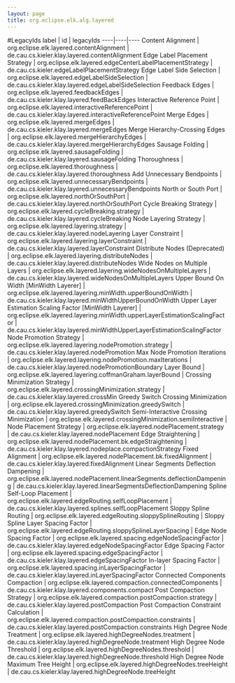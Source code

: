 ```yaml
---
layout: page
title: org.eclipse.elk.alg.layered
---
```

#LegacyIds
label | id | legacyIds
----|----|----
Content Alignment | org.eclipse.elk.layered.contentAlignment | de.cau.cs.kieler.klay.layered.contentAlignment 
Edge Label Placement Strategy | org.eclipse.elk.layered.edgeCenterLabelPlacementStrategy | de.cau.cs.kieler.edgeLabelPlacementStrategy 
Edge Label Side Selection | org.eclipse.elk.layered.edgeLabelSideSelection | de.cau.cs.kieler.klay.layered.edgeLabelSideSelection 
Feedback Edges | org.eclipse.elk.layered.feedbackEdges | de.cau.cs.kieler.klay.layered.feedBackEdges 
Interactive Reference Point | org.eclipse.elk.layered.interactiveReferencePoint | de.cau.cs.kieler.klay.layered.interactiveReferencePoint 
Merge Edges | org.eclipse.elk.layered.mergeEdges | de.cau.cs.kieler.klay.layered.mergeEdges 
Merge Hierarchy-Crossing Edges | org.eclipse.elk.layered.mergeHierarchyEdges | de.cau.cs.kieler.klay.layered.mergeHierarchyEdges 
Sausage Folding | org.eclipse.elk.layered.sausageFolding | de.cau.cs.kieler.klay.layered.sausageFolding 
Thoroughness | org.eclipse.elk.layered.thoroughness | de.cau.cs.kieler.klay.layered.thoroughness 
Add Unnecessary Bendpoints | org.eclipse.elk.layered.unnecessaryBendpoints | de.cau.cs.kieler.klay.layered.unnecessaryBendpoints 
North or South Port | org.eclipse.elk.layered.northOrSouthPort | de.cau.cs.kieler.klay.layered.northOrSouthPort 
Cycle Breaking Strategy | org.eclipse.elk.layered.cycleBreaking.strategy | de.cau.cs.kieler.klay.layered.cycleBreaking 
Node Layering Strategy | org.eclipse.elk.layered.layering.strategy | de.cau.cs.kieler.klay.layered.nodeLayering 
Layer Constraint | org.eclipse.elk.layered.layering.layerConstraint | de.cau.cs.kieler.klay.layered.layerConstraint 
Distribute Nodes (Deprecated) | org.eclipse.elk.layered.layering.distributeNodes | de.cau.cs.kieler.klay.layered.distributeNodes 
Wide Nodes on Multiple Layers | org.eclipse.elk.layered.layering.wideNodesOnMultipleLayers | de.cau.cs.kieler.klay.layered.wideNodesOnMultipleLayers 
Upper Bound On Width [MinWidth Layerer] | org.eclipse.elk.layered.layering.minWidth.upperBoundOnWidth | de.cau.cs.kieler.klay.layered.minWidthUpperBoundOnWidth 
Upper Layer Estimation Scaling Factor [MinWidth Layerer] | org.eclipse.elk.layered.layering.minWidth.upperLayerEstimationScalingFactor | de.cau.cs.kieler.klay.layered.minWidthUpperLayerEstimationScalingFactor 
Node Promotion Strategy | org.eclipse.elk.layered.layering.nodePromotion.strategy | de.cau.cs.kieler.klay.layered.nodePromotion 
Max Node Promotion Iterations | org.eclipse.elk.layered.layering.nodePromotion.maxIterations | de.cau.cs.kieler.klay.layered.nodePromotionBoundary 
Layer Bound | org.eclipse.elk.layered.layering.coffmanGraham.layerBound | 
Crossing Minimization Strategy | org.eclipse.elk.layered.crossingMinimization.strategy | de.cau.cs.kieler.klay.layered.crossMin 
Greedy Switch Crossing Minimization | org.eclipse.elk.layered.crossingMinimization.greedySwitch | de.cau.cs.kieler.klay.layered.greedySwitch 
Semi-Interactive Crossing Minimization | org.eclipse.elk.layered.crossingMinimization.semiInteractive | 
Node Placement Strategy | org.eclipse.elk.layered.nodePlacement.strategy | de.cau.cs.kieler.klay.layered.nodePlacement 
Edge Straightening | org.eclipse.elk.layered.nodePlacement.bk.edgeStraightening | de.cau.cs.kieler.klay.layered.nodeplace.compactionStrategy 
Fixed Alignment | org.eclipse.elk.layered.nodePlacement.bk.fixedAlignment | de.cau.cs.kieler.klay.layered.fixedAlignment 
Linear Segments Deflection Dampening | org.eclipse.elk.layered.nodePlacement.linearSegments.deflectionDampening | de.cau.cs.kieler.klay.layered.linearSegmentsDeflectionDampening 
Spline Self-Loop Placement | org.eclipse.elk.layered.edgeRouting.selfLoopPlacement | de.cau.cs.kieler.klay.layered.splines.selfLoopPlacement 
Sloppy Spline Routing | org.eclipse.elk.layered.edgeRouting.sloppySplineRouting | 
Sloppy Spline Layer Spacing Factor | org.eclipse.elk.layered.edgeRouting.sloppySplineLayerSpacing | 
Edge Node Spacing Factor | org.eclipse.elk.layered.spacing.edgeNodeSpacingFactor | de.cau.cs.kieler.klay.layered.edgeNodeSpacingFactor 
Edge Spacing Factor | org.eclipse.elk.layered.spacing.edgeSpacingFactor | de.cau.cs.kieler.klay.layered.edgeSpacingFactor 
In-layer Spacing Factor | org.eclipse.elk.layered.spacing.inLayerSpacingFactor | de.cau.cs.kieler.klay.layered.inLayerSpacingFactor 
Connected Components Compaction | org.eclipse.elk.layered.compaction.connectedComponents | de.cau.cs.kieler.klay.layered.components.compact 
Post Compaction Strategy | org.eclipse.elk.layered.compaction.postCompaction.strategy | de.cau.cs.kieler.klay.layered.postCompaction 
Post Compaction Constraint Calculation | org.eclipse.elk.layered.compaction.postCompaction.constraints | de.cau.cs.kieler.klay.layered.postCompaction.constraints 
High Degree Node Treatment | org.eclipse.elk.layered.highDegreeNodes.treatment | de.cau.cs.kieler.klay.layered.highDegreeNode.treatment 
High Degree Node Threshold | org.eclipse.elk.layered.highDegreeNodes.threshold | de.cau.cs.kieler.klay.layered.highDegreeNode.threshold 
High Degree Node Maximum Tree Height | org.eclipse.elk.layered.highDegreeNodes.treeHeight | de.cau.cs.kieler.klay.layered.highDegreeNode.treeHeight 
